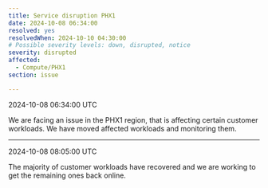 ```yaml
---
title: Service disruption PHX1
date: 2024-10-08 06:34:00
resolved: yes
resolvedWhen: 2024-10-10 04:30:00 
# Possible severity levels: down, disrupted, notice
severity: disrupted
affected:
  - Compute/PHX1
section: issue

---
```


2024-10-08 06:34:00 UTC

We are facing an issue in the PHX1 region, that is affecting certain customer workloads. We have moved affected workloads and monitoring them.

---

2024-10-08 08:05:00 UTC

The majority of customer workloads have recovered and we are working to get the remaining ones back online.
